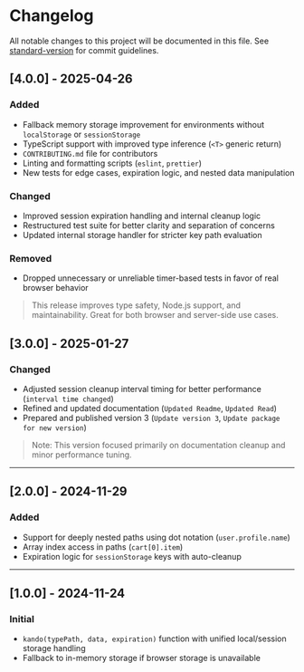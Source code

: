 # Changelog

All notable changes to this project will be documented in this file. See [standard-version](https://github.com/conventional-changelog/standard-version) for commit guidelines.


## [4.0.0] - 2025-04-26

### Added

- Fallback memory storage improvement for environments without `localStorage` or `sessionStorage`
- TypeScript support with improved type inference (`<T>` generic return)
- `CONTRIBUTING.md` file for contributors
- Linting and formatting scripts (`eslint`, `prettier`)
- New tests for edge cases, expiration logic, and nested data manipulation

### Changed

- Improved session expiration handling and internal cleanup logic
- Restructured test suite for better clarity and separation of concerns
- Updated internal storage handler for stricter key path evaluation

### Removed

- Dropped unnecessary or unreliable timer-based tests in favor of real browser behavior

> This release improves type safety, Node.js support, and maintainability. Great for both browser and server-side use cases.



## [3.0.0] - 2025-01-27

### Changed

- Adjusted session cleanup interval timing for better performance (`interval time changed`)
- Refined and updated documentation (`Updated Readme`, `Updated Read`)
- Prepared and published version 3 (`Update version 3`, `Update package for new version`)

> Note: This version focused primarily on documentation cleanup and minor performance tuning.

---

## [2.0.0] - 2024-11-29

### Added

- Support for deeply nested paths using dot notation (`user.profile.name`)
- Array index access in paths (`cart[0].item`)
- Expiration logic for `sessionStorage` keys with auto-cleanup

---

## [1.0.0] - 2024-11-24

### Initial

- `kando(typePath, data, expiration)` function with unified local/session storage handling
- Fallback to in-memory storage if browser storage is unavailable
